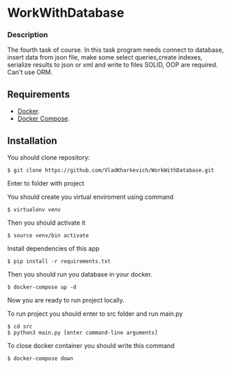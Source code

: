 # WorkWithDatabase

### Description
The fourth task of course. In this task program needs connect to database, insert data from json file, make some select queries,create indexes, serialize results to json or xml and write to files
SOLID, OOP are required. Can't use ORM.

## Requirements

* [Docker](https://www.docker.com/).
* [Docker Compose](https://docs.docker.com/compose/install/).


## Installation

You should clone repository:

```console
$ git clone https://github.com/VladKharkevich/WorkWithDatabase.git
```

Enter to folder with project

You should create you virtual enviroment using command

```console
$ virtualenv venv
```

Then you should activate it

```console
$ source venv/bin activate
```

Install dependencies of this app

```console
$ pip install -r requirements.txt
```

Then you should run you database in your docker.

```console
$ docker-compose up -d
```

Now you are ready to run project locally.

To run project you should enter to src folder and run main.py

```console
$ cd src
$ python3 main.py [enter command-line arguments] 
```

To close docker container you should write this command
```console
$ docker-compose down
```
